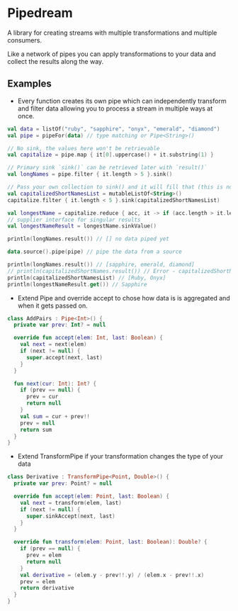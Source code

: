 # Pipedream

A library for creating streams with multiple transformations and multiple consumers.

Like a network of pipes you can apply transformations to your data and collect the results along the way.

## Examples
* Every function creates its own pipe which can independently transform and filter data allowing you to process a stream in multiple ways at once.
```kotlin
val data = listOf("ruby", "sapphire", "onyx", "emerald", "diamond")
val pipe = pipeFor(data) // type matching or Pipe<String>()

// No sink, the values here won't be retrievable
val capitalize = pipe.map { it[0].uppercase() + it.substring(1) }

// Primary sink `sink()` can be retrieved later with `result()`
val longNames = pipe.filter { it.length > 5 }.sink()

// Pass your own collection to sink() and it will fill that (this is not a primary sink)
val capitalizedShortNamesList = mutableListOf<String>()
capitalize.filter { it.length < 5 }.sink(capitalizedShortNamesList)

val longestName = capitalize.reduce { acc, it -> if (acc.length > it.length) acc else it }
// supplier interface for singular results
val longestNameResult = longestName.sinkValue()

println(longNames.result()) // [] no data piped yet

data.source().pipe(pipe) // pipe the data from a source

println(longNames.result()) // [sapphire, emerald, diamond]
// println(capitalizedShortNames.result()) // Error - capitalizedShortNames doesn't have a primary sink
println(capitalizedShortNamesList) // [Ruby, Onyx]
println(longestNameResult.get()) // Sapphire
```
* Extend Pipe and override accept to chose how data is is aggregated and when it gets passed on.
```kotlin
class AddPairs : Pipe<Int>() {
  private var prev: Int? = null

  override fun accept(elem: Int, last: Boolean) {
    val next = next(elem)
    if (next != null) {
      super.accept(next, last)
    }
  }

  fun next(cur: Int): Int? {
    if (prev == null) {
      prev = cur
      return null
    }
    val sum = cur + prev!!
    prev = null
    return sum
  }
}
```
* Extend TransformPipe if your transformation changes the type of your data
```kotlin
class Derivative : TransformPipe<Point, Double>() {
  private var prev: Point? = null

  override fun accept(elem: Point, last: Boolean) {
    val next = transform(elem, last)
    if (next != null) {
      super.sinkAccept(next, last)
    }
  }

  override fun transform(elem: Point, last: Boolean): Double? {
    if (prev == null) {
      prev = elem
      return null
    }
    val derivative = (elem.y - prev!!.y) / (elem.x - prev!!.x)
    prev = elem
    return derivative
  }
}
```
